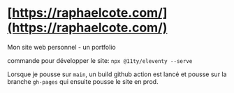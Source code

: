 # [https://raphaelcote.com/](https://raphaelcote.com/)

Mon site web personnel - un portfolio


commande pour développer le site: `npx @11ty/eleventy --serve`

Lorsque je pousse sur `main`, un build github action est lancé et pousse sur la branche `gh-pages` qui ensuite pousse le site en prod.